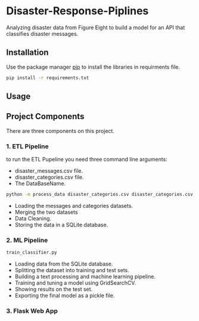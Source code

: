 # Disaster-Response-Piplines
Analyzing disaster data from Figure Eight to build a model for an API that classifies disaster messages.



## Installation

Use the package manager [pip](https://pip.pypa.io/en/stable/) to install the libraries in requirments file.

```bash
pip install -r requirements.txt
```

## Usage



## Project Components

There are three components on this project. 
### 1. ETL Pipeline
to run the ETL Pupeline you need  three command line arguments:
- disaster_messages.csv file.
- disaster_categories.csv file.
- The DataBaseName.
```bash
python -m process_data disaster_categories.csv disaster_categories.csv DisasterResponse
```

   - Loading the messages and categories datasets.
   - Merging the two datasets
   - Data Cleaning.
   - Storing the data in a SQLite database.

### 2. ML Pipeline
```bash
train_classifier.py
```
   - Loading data from the SQLite database.
   - Splitting the dataset into training and test sets.
   - Building a text processing and machine learning pipeline.
   - Training and tuning a model using GridSearchCV.
   - Showing results on the test set.
   - Exporting the final model as a pickle file.


### 3. Flask Web App


